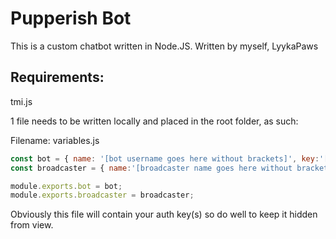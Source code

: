 # Pupperish Bot
 
This is a custom chatbot written in Node.JS. Written by myself, LyykaPaws

## Requirements:
tmi.js

1 file needs to be written locally and placed in the root folder, as such:

Filename: variables.js
```js
const bot = { name: '[bot username goes here without brackets]', key:'[bot oauth key goes here without brackets]'};
const broadcaster = { name:'[broadcaster name goes here without brackets, required for modules to work]', key:'[broadcaster oauth key goes here, optional if you dont want to use the thanks command]'};

module.exports.bot = bot;
module.exports.broadcaster = broadcaster;
```
Obviously this file will contain your auth key(s) so do well to keep it hidden from view.
